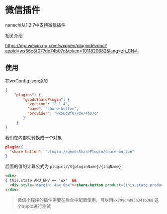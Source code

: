# 微信插件


nanachi从1.2.7中支持微信插件

相关介绍 

https://mp.weixin.qq.com/wxopen/plugindevdoc?appid=wx56c8f077de74b07c&token=1011820682&lang=zh_CN#-

## 使用

在wxConfig.json添加

```json
{
    "plugins": {
        "goodsSharePlugin": {
          "version": "2.1.4",
          "name": "share-button",
          "provider": "wx56c8f077de74b07c"
        }
     }
}
```
我们在内部就转换成一个对象

```json
plugin:{
  "share-button": "plugin://goodsSharePlugin/share-button"
}
```

后面的值的计算公式为 `plugin://${pluginName}/{tagName}`



```html
<div>
{ this.state.ANU_ENV == 'wx'  && 
  <div style="margin: 4px 0px"><share-button product={this.state.product} /></div> }
</div>
```

> 微信小程序的插件需要在后台中配置使用，可以用`wx799d4d93a341b368` 这个appid进行测试